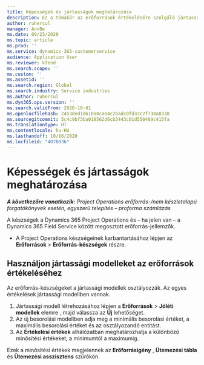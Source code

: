 ```yaml
---
title: Képességek és jártasságok meghatározása
description: Ez a témakör az erőforrások értékelésére szolgáló jártassági modellek beállításáról nyújt információkat.
author: ruhercul
manager: AnnBe
ms.date: 09/23/2020
ms.topic: article
ms.prod: ''
ms.service: dynamics-365-customerservice
audience: Application User
ms.reviewer: kfend
ms.search.scope: ''
ms.custom: ''
ms.assetid: ''
ms.search.region: Global
ms.search.industry: Service industries
ms.author: ruhercul
ms.dyn365.ops.version: ''
ms.search.validFrom: 2020-10-01
ms.openlocfilehash: 24538ed1d610a0cae4c2badc0fd33c2f738a8338
ms.sourcegitcommit: 5c4c9bf3ba018562d6cb3443c01d550489c415fa
ms.translationtype: HT
ms.contentlocale: hu-HU
ms.lasthandoff: 10/16/2020
ms.locfileid: "4078036"
---
```

# <a name="define-skills-and-proficiencies"></a>Képességek és jártasságok meghatározása

_**A következőre vonatkozik:** Project Operations erőforrás-/nem készletalapú forgatókönyvek esetén, egyszerű telepítés – proforma számlázás_

A készségek a Dynamics 365 Project Operations és – ha jelen van – a Dynamics 365 Field Service között megosztott erőforrás-jellemzők. 

- A Project Operations készségeinek karbantartásához lépjen az **Erőforrások** \> **Erőforrás-készségek** részre. 

## <a name="use-proficiency-models-to-rate-resources"></a>Használjon jártassági modelleket az erőforrások értékeléséhez

Az erőforrás-készségeket a jártassági modellek osztályozzák. Az egyes értékelések jártassági modellben vannak. 

1. Jártassági modell létrehozásához lépjen a **Erőforrások** \> **Jóléti modellek** elemre , majd válassza az **Új** lehetőséget.
2. Az új besorolási modellben adja meg a minimális besorolási értéket, a maximális besorolási értéket és az osztályozandó entitást.
3. Az **Értékelési értékek** alhálózatban meghatározhatja a különböző minősítési értékeket, a minimumtól a maximumig.


Ezek a minősítési értékek megjelennek az **Erőforrásigény** , **Ütemezési tábla** és **Ütemezési asszisztens** szűrőkön.
